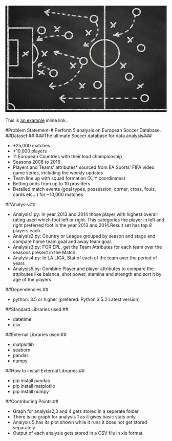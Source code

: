 ![Alt text](https://github.com/Pragya1025/Python4DataAnalysis/blob/master/EuropeanSoccerDatabase/img.jpg)

This is [an example](http://example.com/ "Title") inline link.

#Problem Statement-#
Perform 5 analysis on European Soccer Database.
##Dataset:##
###The ultimate Soccer database for data analysis###

*  +25,000 matches
*	+10,000 players
*	11 European Countries with their lead championship
*	Seasons 2008 to 2016
*	Players and Teams' attributes* sourced from EA Sports' FIFA video game series, including the weekly updates
*	Team line up with squad formation (X, Y coordinates)
*	Betting odds from up to 10 providers
*	Detailed match events (goal types, possession, corner, cross, fouls, cards etc...) for +10,000 matches

##Analysis:##

*  Analysis1.py: In year 2013 and 2014 those player with highest overall rating used which foot left or right. This categories the player in left and right preferred foot in the year 2013 and 2014.Result set has top 8 players each.
*  Analysis2.py: Country or League grouped by season and stage and compare home team goal and away team goal.
*  Analysis3.py: FOR EPL, get the Team Attributes for each team over the seasons present in the Match.
*  Analysis4.py: In LA LIGA, Stat of each of the team over the period of years
*  Analysis5.py: Combine Player and player attributes to compare the attributes like balance, shot power, stamina and strength and sort it by age of the players

##Dependencies:##
* python: 3.5 or higher (prefered: Python 3.5.2 Latest version)

##Standard Libraries used:##
*	datetime
*	csv

##External Libraries used:##
*	matplotlib
*	seaborn
*	pandas
*	numpy

##How to install External Libraries:##
* pip install pandas
* pip install matplotlib
* pip install numpy

##Contributing Points:##
* Graph for analysis2,3 and 4 gets stored in a separate  folder
* There is no graph for analysis 1 as it gives basic stats only
* Analysis 5 has its plot shown while it runs it does not get stored separately
* Output of each analysis gets stored in a CSV file in xls format.

